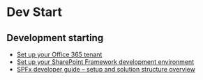 # Dev Start

## Development starting

- [Set up your Office 365 tenant](https://docs.microsoft.com/en-us/sharepoint/dev/spfx/set-up-your-developer-tenant)
- [Set up your SharePoint Framework development environment](https://docs.microsoft.com/en-us/sharepoint/dev/spfx/set-up-your-development-environment)
- [SPFx developer guide – setup and solution structure overview](https://asishpadhy.com/2018/10/10/spfx-developer-guide-setup-and-solution-structure-overview/)